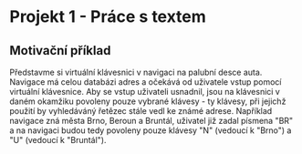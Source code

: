 # Projekt 1 - Práce s textem
## Motivační příklad

Představme si virtuální klávesnici v navigaci na palubní desce auta. Navigace má celou databázi adres a očekává od uživatele vstup pomocí virtuální klávesnice. Aby se vstup uživateli usnadnil, jsou na klávesnici v daném okamžiku povoleny pouze vybrané klávesy - ty klávesy, při jejichž použití by vyhledáváný řetězec stále vedl ke známé adrese. Například navigace zná města Brno, Beroun a Bruntál, uživatel již zadal písmena "BR" a na navigaci budou tedy povoleny pouze klávesy "N" (vedoucí k "Brno") a "U" (vedoucí k "Bruntál").
